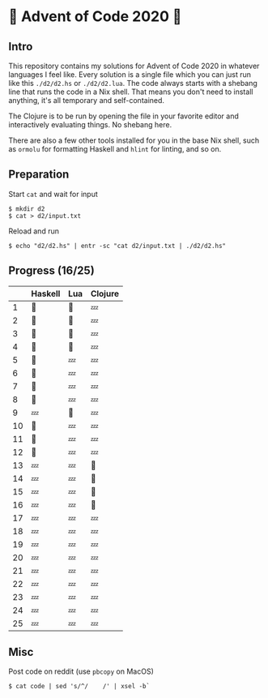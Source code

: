 # :christmas_tree: Advent of Code 2020 :santa:

## Intro

This repository contains my solutions for Advent of Code 2020 in whatever languages I feel like. Every solution is a single file which you can just run like this `./d2/d2.hs` or `./d2/d2.lua`. The code always starts with a shebang line that runs the code in a Nix shell. That means you don't need to install anything, it's all temporary and self-contained.

The Clojure is to be run by opening the file in your favorite editor and interactively evaluating things. No shebang here.

There are also a few other tools installed for you in the base Nix shell, such as `ormolu` for formatting Haskell and `hlint` for linting, and so on.

## Preparation

Start `cat` and wait for input

```shell
$ mkdir d2
$ cat > d2/input.txt
```

Reload and run

```shell
$ echo "d2/d2.hs" | entr -sc "cat d2/input.txt | ./d2/d2.hs"
```

## Progress (16/25)

|     | Haskell | Lua     | Clojure |
| --- | ------- | ------- | ------- |
| 1   | :bell:  | :bell:  | :zzz:   |
| 2   | :bell:  | :bell:  | :zzz:   |
| 3   | :bell:  | :bell:  | :zzz:   |
| 4   | :bell:  | :bell:  | :zzz:   |
| 5   | :bell:  | :zzz:   | :zzz:   |
| 6   | :bell:  | :zzz:   | :zzz:   |
| 7   | :bell:  | :zzz:   | :zzz:   |
| 8   | :bell:  | :zzz:   | :zzz:   |
| 9   | :zzz:   | :bell:  | :zzz:   |
| 10  | :bell:  | :zzz:   | :zzz:   |
| 11  | :bell:  | :zzz:   | :zzz:   |
| 12  | :bell:  | :zzz:   | :zzz:   |
| 13  | :zzz:   | :zzz:   | :bell:  |
| 14  | :zzz:   | :zzz:   | :bell:  |
| 15  | :zzz:   | :zzz:   | :bell:  |
| 16  | :zzz:   | :zzz:   | :bell:  |
| 17  | :zzz:   | :zzz:   | :zzz:   |
| 18  | :zzz:   | :zzz:   | :zzz:   |
| 19  | :zzz:   | :zzz:   | :zzz:   |
| 20  | :zzz:   | :zzz:   | :zzz:   |
| 21  | :zzz:   | :zzz:   | :zzz:   |
| 22  | :zzz:   | :zzz:   | :zzz:   |
| 23  | :zzz:   | :zzz:   | :zzz:   |
| 24  | :zzz:   | :zzz:   | :zzz:   |
| 25  | :zzz:   | :zzz:   | :zzz:   |

## Misc

Post code on reddit (use `pbcopy` on MacOS)

```
$ cat code | sed 's/^/    /' | xsel -b`
```
